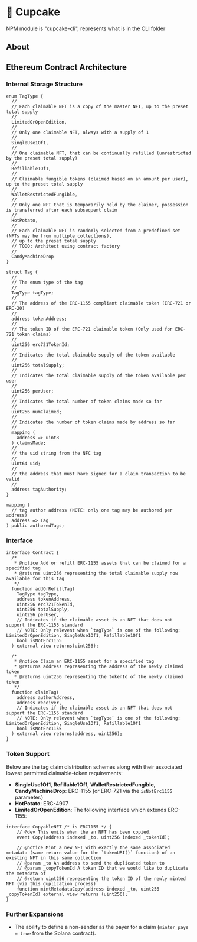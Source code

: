 # 🧁 Cupcake

NPM module is "cupcake-cli", represents what is in the CLI folder

## About

## Ethereum Contract Architecture

### Internal Storage Structure

```
enum TagType {
  //
  // Each claimable NFT is a copy of the master NFT, up to the preset total supply
  //
  LimitedOrOpenEdition,
  //
  // Only one claimable NFT, always with a supply of 1
  //
  SingleUse1Of1,
  //
  // One claimable NFT, that can be continually refilled (unrestricted by the preset total supply)
  //
  Refillable1Of1,
  //
  // Claimable fungible tokens (claimed based on an amount per user), up to the preset total supply
  //
  WalletRestrictedFungible,
  //
  // Only one NFT that is temporarily held by the claimer, possession is transferred after each subsequent claim
  //
  HotPotato,
  //
  // Each claimable NFT is randomly selected from a predefined set (NFTs may be from multiple collections),
  // up to the preset total supply
  // TODO: Architect using contract factory
  //
  CandyMachineDrop
}

struct Tag {
  //
  // The enum type of the tag
  //
  TagType tagType;
  //
  // The address of the ERC-1155 compliant claimable token (ERC-721 or ERC-20)
  //
  address tokenAddress;
  //
  // The token ID of the ERC-721 claimable token (Only used for ERC-721 token claims)
  //
  uint256 erc721TokenId;
  //
  // Indicates the total claimable supply of the token available
  //
  uint256 totalSupply;
  //
  // Indicates the total claimable supply of the token available per user
  //
  uint256 perUser;
  //
  // Indicates the total number of token claims made so far
  //
  uint256 numClaimed;
  //
  // Indicates the number of token claims made by address so far
  //
  mapping (
    address => uint8
  ) claimsMade;
  //
  // the uid string from the NFC tag
  //
  uint64 uid;
  //
  // the address that must have signed for a claim transaction to be valid
  //
  address tagAuthority;
}

mapping (
  // tag author address (NOTE: only one tag may be authored per address)
  address => Tag
) public authoredTags;
```

### Interface

```
interface Contract {
  /*
   * @notice Add or refill ERC-1155 assets that can be claimed for a specified tag
   * @returns uint256 representing the total claimable supply now available for this tag
   */
  function addOrRefillTag(
    TagType tagType,
    address tokenAddress,
    uint256 erc721TokenId,
    uint256 totalSupply,
    uint256 perUser,
    // Indicates if the claimable asset is an NFT that does not support the ERC-1155 standard
    // NOTE: Only relevent when `tagType` is one of the following: LimitedOrOpenEdition, SingleUse1Of1, Refillable1Of1
    bool isNotErc1155
  ) external view returns(uint256);

  /*
   * @notice Claim an ERC-1155 asset for a specified tag
   * @returns address representing the address of the newly claimed token
   * @returns uint256 representing the tokenId of the newly claimed token
   */
  function claimTag(
    address authorAddress,
    address receiver,
    // Indicates if the claimable asset is an NFT that does not support the ERC-1155 standard
    // NOTE: Only relevent when `tagType` is one of the following: LimitedOrOpenEdition, SingleUse1Of1, Refillable1Of1
    bool isNotErc1155
  ) external view returns(address, uint256);
}
```

### Token Support

Below are the tag claim distribution schemes along with their associated lowest permitted claimable-token requirements:

- **SingleUse1Of1**, **Refillable1Of1**, **WalletRestrictedFungible**, **CandyMachineDrop**: ERC-1155 (or ERC-721 via the `isNotErc1155` parameter.)
- **HotPotato**: ERC-4907
- **LimitedOrOpenEdition**: The following interface which extends ERC-1155:

```
interface CopyableNFT /* is ERC1155 */ {
    // @dev This emits when the an NFT has been copied.
    event Copy(address indexed _to, uint256 indexed _tokenId);

    // @notice Mint a new NFT with exactly the same associated metadata (same return value for the `tokenURI()` function) of an existing NFT in this same collection
    // @param _to An address to send the duplicated token to
    // @param _copyTokenId A token ID that we would like to duplicate the metadata of
    // @return uint256 representing the token ID of the newly minted NFT (via this duplication process)
    function mintMetadataCopy(address indexed _to, uint256 _copyTokenId) external view returns (uint256);
}
```

### Further Expansions

- The ability to define a non-sender as the payer for a claim (`minter_pays = true` from the Solana contract).

